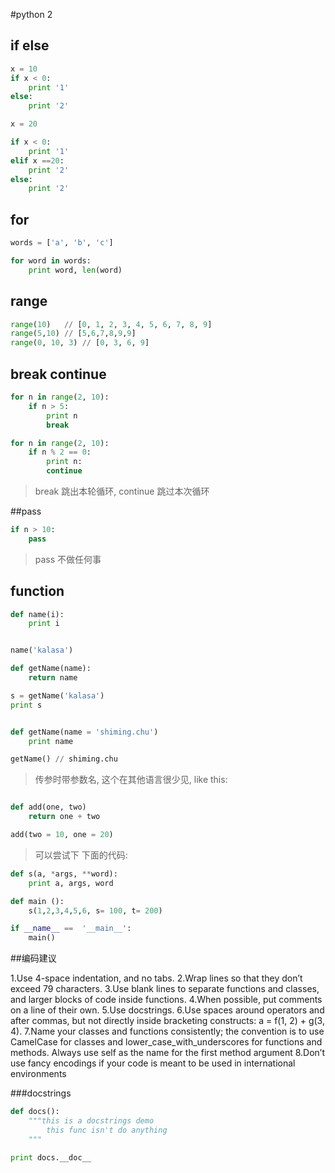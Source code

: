 #python 2

## if else

```python
x = 10
if x < 0:
    print '1'
else:
    print '2'
```

```python
x = 20

if x < 0:
    print '1'
elif x ==20:
    print '2'
else:
    print '2'
```

## for

```python
words = ['a', 'b', 'c']

for word in words:
    print word, len(word)
```

## range
```python
range(10)   // [0, 1, 2, 3, 4, 5, 6, 7, 8, 9]
range(5,10) // [5,6,7,8,9,9]
range(0, 10, 3) // [0, 3, 6, 9] 
```

## break  continue
```python
for n in range(2, 10):
    if n > 5:
        print n
        break
```

```python
for n in range(2, 10):
    if n % 2 == 0:
        print n:
        continue
```
> break 跳出本轮循环, continue 跳过本次循环


##pass
```python
if n > 10:
    pass
```
> pass 不做任何事

## function
```python
def name(i):
    print i


name('kalasa')
```

```python
def getName(name):
    return name

s = getName('kalasa')
print s
```

```python

def getName(name = 'shiming.chu')
    print name

getName() // shiming.chu

```

> 传参时带参数名, 这个在其他语言很少见, like this:

```python

def add(one, two)
    return one + two

add(two = 10, one = 20)
```

> 可以尝试下 下面的代码:

```python
def s(a, *args, **word):
    print a, args, word

def main (): 
    s(1,2,3,4,5,6, s= 100, t= 200)

if __name__ ==  '__main__':
    main()
```



##编码建议

1.Use 4-space indentation, and no tabs.
2.Wrap lines so that they don’t exceed 79 characters.
3.Use blank lines to separate functions and classes, and larger blocks of code inside functions.
4.When possible, put comments on a line of their own.
5.Use docstrings.
6.Use spaces around operators and after commas, but not directly inside 
bracketing constructs: a = f(1, 2) + g(3, 4).
7.Name your classes and functions consistently; the convention is to use 
CamelCase for classes and lower_case_with_underscores for functions and 
methods. Always use self as the name for the first method argument
8.Don’t use fancy encodings if your code is meant to be used in 
international environments


###docstrings

```python
def docs():
    """this is a docstrings demo
        this func isn't do anything
    """

print docs.__doc__
```

